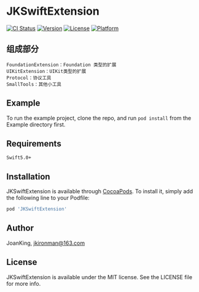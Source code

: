 # JKSwiftExtension

[![CI Status](https://img.shields.io/travis/JoanKing/JKSwiftExtension.svg?style=flat)](https://travis-ci.org/JoanKing/JKSwiftExtension)
[![Version](https://img.shields.io/cocoapods/v/JKSwiftExtension.svg?style=flat)](https://cocoapods.org/pods/JKSwiftExtension)
[![License](https://img.shields.io/cocoapods/l/JKSwiftExtension.svg?style=flat)](https://cocoapods.org/pods/JKSwiftExtension)
[![Platform](https://img.shields.io/cocoapods/p/JKSwiftExtension.svg?style=flat)](https://cocoapods.org/pods/JKSwiftExtension)

## 组成部分

    FoundationExtension：Foundation 类型的扩展
    UIKitExtension：UIKit类型的扩展
    Protocol：协议工具
    SmallTools：其他小工具

## Example

To run the example project, clone the repo, and run `pod install` from the Example directory first.

## Requirements

    Swift5.0+

## Installation

JKSwiftExtension is available through [CocoaPods](https://cocoapods.org). To install
it, simply add the following line to your Podfile:

```ruby
pod 'JKSwiftExtension'
```

## Author

JoanKing, jkironman@163.com

## License

JKSwiftExtension is available under the MIT license. See the LICENSE file for more info.
